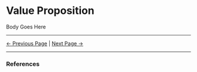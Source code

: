 # Value Proposition

Body Goes Here

<hr/>

[<- Previous Page](./tone.md)
|
[Next Page ->](./tagline.md)

<hr/>

### References
